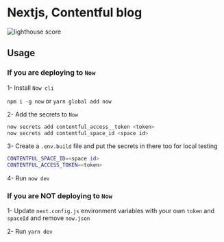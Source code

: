 # Nextjs, Contentful blog

![lighthouse score](https://i.imgur.com/18j1D9Y.png)



## Usage

### If you are deploying to `Now`

1- Install `Now cli`

```npm i -g now``` or ```yarn global add now```

2- Add the secrets to `Now`

```sh
now secrets add contentful_access__token <token>
now secrets add contentful_space_id <space id>
```

3- Create a `.env.build` file and put the secrets in there too for local testing

```sh
CONTENTFUL_SPACE_ID=<space id>
CONTENTFUL_ACCESS_TOKEN=<token>
```

4- Run `now dev`

### If you are NOT deploying to `Now`

1- Update `next.config.js` environment variables with your own `token` and `spaceId` and remove `now.json`

2- Run `yarn dev`

